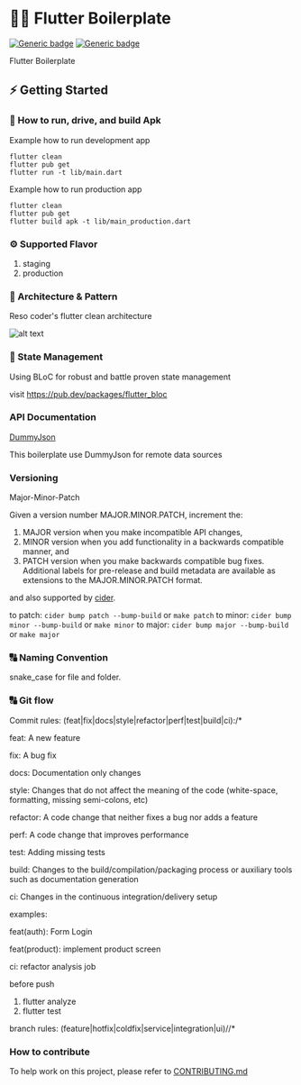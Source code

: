 # 👨‍💻 Flutter Boilerplate
[![Generic badge](https://img.shields.io/badge/Flutter-v3.16.1-blue)](https://flutter.dev/docs)
[![Generic badge](https://img.shields.io/badge/Dart-v3.2.1-blue)](https://dart.dev/guides)

Flutter Boilerplate

## ⚡️ Getting Started

### 🚚 How to run, drive, and build Apk

Example how to run development app
```
flutter clean
flutter pub get
flutter run -t lib/main.dart
```

Example how to run production app
```
flutter clean
flutter pub get
flutter build apk -t lib/main_production.dart
```

### ⚙️ Supported Flavor

1. staging
2. production

### 🎯 Architecture & Pattern

Reso coder's flutter clean architecture

![alt text](https://i0.wp.com/resocoder.com/wp-content/uploads/2019/08/Clean-Architecture-Flutter-Diagram.png?ssl=1)

### 🧬️ State Management

Using BLoC for robust and battle proven state management

visit https://pub.dev/packages/flutter_bloc

### API Documentation

[DummyJson](https://dummyjson.com/docs/)

This boilerplate use DummyJson for remote data sources

### Versioning

Major-Minor-Patch

Given a version number MAJOR.MINOR.PATCH, increment the:

1. MAJOR version when you make incompatible API changes,
2. MINOR version when you add functionality in a backwards compatible manner, and
3. PATCH version when you make backwards compatible bug fixes.
   Additional labels for pre-release and build metadata are available as extensions to the MAJOR.MINOR.PATCH format.

and also supported by [cider](https://pub.dev/packages/cider).

to patch: `cider bump patch --bump-build` or `make patch`
to minor: `cider bump minor --bump-build` or `make minor`
to major: `cider bump major --bump-build` or `make major`

### :capital_abcd: Naming Convention

snake_case for file and folder.

### :capital_abcd: Git flow

Commit rules:
(feat|fix|docs|style|refactor|perf|test|build|ci):\/*

feat: A new feature  

fix: A bug fix  

docs: Documentation only changes  

style: Changes that do not affect the meaning of the code (white-space, formatting, missing semi-colons, etc)  

refactor: A code change that neither fixes a bug nor adds a feature  

perf: A code change that improves performance  

test: Adding missing tests  

build: Changes to the build/compilation/packaging process or auxiliary tools such as documentation generation  

ci: Changes in the continuous integration/delivery setup  


examples:  

feat(auth): Form Login  

feat(product): implement product screen  

ci: refactor analysis job 


before push
1. flutter analyze
2. flutter test

branch rules:
(feature|hotfix|coldfix|service|integration|ui)\/\/*

### How to contribute

To help work on this project, please refer to [CONTRIBUTING.md](CONTRIBUTING.md)